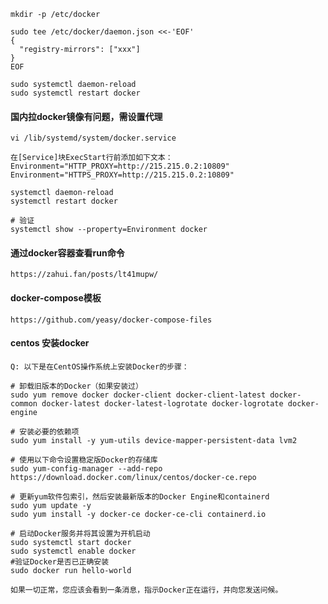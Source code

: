 ```
mkdir -p /etc/docker

sudo tee /etc/docker/daemon.json <<-'EOF'
{
  "registry-mirrors": ["xxx"]
}
EOF

sudo systemctl daemon-reload
sudo systemctl restart docker
```

#### 国内拉docker镜像有问题，需设置代理
```
vi /lib/systemd/system/docker.service

在[Service]块ExecStart行前添加如下文本：
Environment="HTTP_PROXY=http://215.215.0.2:10809"
Environment="HTTPS_PROXY=http://215.215.0.2:10809"

systemctl daemon-reload
systemctl restart docker

# 验证
systemctl show --property=Environment docker
```

#### 通过docker容器查看run命令

`https://zahui.fan/posts/lt41mupw/`

#### docker-compose模板

`https://github.com/yeasy/docker-compose-files`



#### centos 安装docker
```
Q: 以下是在CentOS操作系统上安装Docker的步骤：

# 卸载旧版本的Docker（如果安装过）
sudo yum remove docker docker-client docker-client-latest docker-common docker-latest docker-latest-logrotate docker-logrotate docker-engine

# 安装必要的依赖项
sudo yum install -y yum-utils device-mapper-persistent-data lvm2

# 使用以下命令设置稳定版Docker的存储库
sudo yum-config-manager --add-repo https://download.docker.com/linux/centos/docker-ce.repo

# 更新yum软件包索引，然后安装最新版本的Docker Engine和containerd
sudo yum update -y
sudo yum install -y docker-ce docker-ce-cli containerd.io

# 启动Docker服务并将其设置为开机启动
sudo systemctl start docker
sudo systemctl enable docker
#验证Docker是否已正确安装
sudo docker run hello-world 

如果一切正常，您应该会看到一条消息，指示Docker正在运行，并向您发送问候。
```